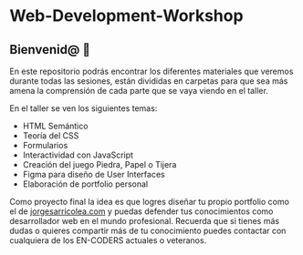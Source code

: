 # Web-Development-Workshop

## Bienvenid@ 👋
En este repositorio podrás encontrar los diferentes materiales que veremos durante todas las sesiones, están divididas en carpetas para que sea más amena la comprensión de cada parte que se vaya viendo en el taller.

En el taller se ven los siguientes temas:

- HTML Semántico
- Teoría del CSS
- Formularios
- Interactividad con JavaScript
- Creación del juego Piedra, Papel o Tijera
- Figma para diseño de User Interfaces
- Elaboración de portfolio personal

Como proyecto final la idea es que logres diseñar tu propio portfolio como el de [jorgesarricolea.com](https://jorgesarricolea.com) y puedas defender tus conocimientos como desarrollador web en el mundo profesional. Recuerda que si tienes más dudas o quieres compartir más de tu conocimiento puedes contactar con cualquiera de los EN-CODERS actuales o veteranos.

